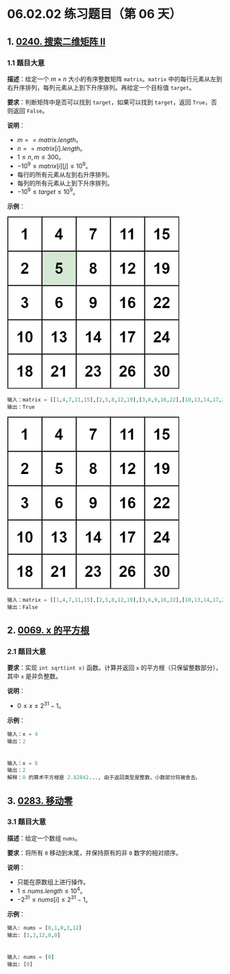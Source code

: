 # 06.02.02 练习题目（第 06 天）

## 1. [0240. 搜索二维矩阵 II](https://leetcode.cn/problems/search-a-2d-matrix-ii/)

### 1.1 题目大意

**描述**：给定一个 $m \times n$ 大小的有序整数矩阵 `matrix`。`matrix` 中的每行元素从左到右升序排列，每列元素从上到下升序排列。再给定一个目标值 `target`。

**要求**：判断矩阵中是否可以找到 `target`，如果可以找到 `target`，返回 `True`，否则返回 `False`。

**说明**：

- $m == matrix.length$。
- $n == matrix[i].length$。
- $1 \le n, m \le 300$。
- $-10^9 \le matrix[i][j] \le 10^9$。
- 每行的所有元素从左到右升序排列。
- 每列的所有元素从上到下升序排列。
- $-10^9 \le target \le 10^9$。

**示例**：

![img](../../images/20201024024001.jpg)

```python
输入：matrix = [[1,4,7,11,15],[2,5,8,12,19],[3,6,9,16,22],[10,13,14,17,24],[18,21,23,26,30]], target = 5
输出：True
```

![img](../../images/20201024024002.jpg)

```python
输入：matrix = [[1,4,7,11,15],[2,5,8,12,19],[3,6,9,16,22],[10,13,14,17,24],[18,21,23,26,30]], target = 20
输出：False
```

## 2. [0069. x 的平方根](https://leetcode.cn/problems/sqrtx/)

### 2.1 题目大意

**要求**：实现 `int sqrt(int x)` 函数。计算并返回 `x` 的平方根（只保留整数部分），其中 `x` 是非负整数。

**说明**：

- $0 \le x \le 2^{31} - 1$。

**示例**：

```python
输入：x = 4
输出：2


输入：x = 8
输出：2
解释：8 的算术平方根是 2.82842..., 由于返回类型是整数，小数部分将被舍去。
```

## 3. [0283. 移动零](https://leetcode.cn/problems/move-zeroes/)

### 3.1 题目大意

**描述**：给定一个数组 `nums`。

**要求**：将所有 `0` 移动到末尾，并保持原有的非 `0` 数字的相对顺序。

**说明**：

- 只能在原数组上进行操作。
- $1 \le nums.length \le 10^4$。
- $-2^{31} \le nums[i] \le 2^{31} - 1$。

**示例**：

```python
输入: nums = [0,1,0,3,12]
输出: [1,3,12,0,0]


输入: nums = [0]
输出: [0]
```
